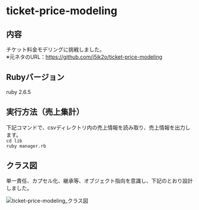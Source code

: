 # ticket-price-modeling

## 内容
チケット料金モデリングに挑戦しました。\
※元ネタのURL：https://github.com/j5ik2o/ticket-price-modeling

## Rubyバージョン
ruby 2.6.5

## 実行方法（売上集計）
下記コマンドで、csvディレクトリ内の売上情報を読み取り、売上情報を出力します。\
`cd lib`\
`ruby manager.rb`

## クラス図
単一責任、カプセル化、継承等、オブジェクト指向を意識し、下記のとおり設計しました。

![ticket-price-modeling_クラス図](https://user-images.githubusercontent.com/60159339/105629974-7fa54480-5e89-11eb-8a05-1cbf44bf7d6d.png)